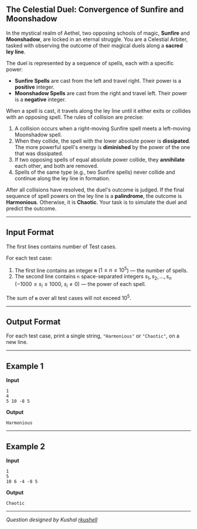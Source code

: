 ## The Celestial Duel: Convergence of Sunfire and Moonshadow

In the mystical realm of Aethel, two opposing schools of magic, **Sunfire** and **Moonshadow**, are locked in an eternal struggle. You are a Celestial Arbiter, tasked with observing the outcome of their magical duels along a **sacred ley line**.

The duel is represented by a sequence of spells, each with a specific power:

  * **Sunfire Spells** are cast from the left and travel right. Their power is a **positive** integer.
  * **Moonshadow Spells** are cast from the right and travel left. Their power is a **negative** integer.

When a spell is cast, it travels along the ley line until it either exits or collides with an opposing spell. The rules of collision are precise:

1.  A collision occurs when a right-moving Sunfire spell meets a left-moving Moonshadow spell.
2.  When they collide, the spell with the lower absolute power is **dissipated**. The more powerful spell's energy is **diminished** by the power of the one that was dissipated.
3.  If two opposing spells of equal absolute power collide, they **annihilate** each other, and both are removed.
4.  Spells of the same type (e.g., two Sunfire spells) never collide and continue along the ley line in formation.

After all collisions have resolved, the duel's outcome is judged. If the final sequence of spell powers on the ley line is a **palindrome**, the outcome is **Harmonious**. Otherwise, it is **Chaotic**. Your task is to simulate the duel and predict the outcome.

-----

## Input Format

The first lines contains number of Test cases.

For each test case:

1. The first line contains an integer **`n`** ($1 \le n \le 10^5$) — the number of spells.  
2. The second line contains `n` space-separated integers $s_1, s_2, \dots, s_n$ ($-1000 \le s_i \le 1000$, $s_i \ne 0$) — the power of each spell.  

The sum of **`n`** over all test cases will not exceed $10^5$.

-----

## Output Format

For each test case, print a single string, `"Harmonious"` or `"Chaotic"`, on a new line.

-----

## Example 1

**Input**

```
1
4
5 10 -8 5
```

**Output**

```
Harmonious
```

-----

## Example 2

**Input**

```
1
5
10 6 -4 -8 5
```

**Output**

```
Chaotic
```

-----

*Question designed by Kushal [rkushell](https://github.com/rkushell)*